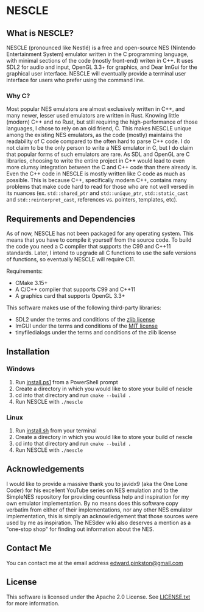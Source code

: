  # NESCLE
 ## What is NESCLE?
 NESCLE (pronounced like Nestlé) is a free and open-source NES (Nintendo Entertainment System) emulator written
 in the C programming language, with minimal sections of the code (mostly front-end) writen in C++. It uses SDL2 for audio
 and input, OpenGL 3.3+ for graphics, and Dear ImGui for the graphical user interface. NESCLE will eventually provide a 
 terminal user interface for users who prefer using the command line.

 ### Why C?
 Most popular NES emulators are almost exclusively written in C++, and many newer, lesser used emulators are
 written in Rust. Knowing little (modern) C++ and no Rust, but still requiring the high-performance of those languages,
 I chose to rely on an old friend, C. This makes NESCLE unique among the existing NES emulators, as the code (mostly)
 maintains the readability of C code compared to the often hard to parse C++ code. 
 I do not claim to be the only person to write a NES emulator in C,
 but I do claim that popular forms of such emulators are rare.
 As SDL and OpenGL are C libraries, 
 choosing to write the entire project in C++ would lead to even more clumsy integration between the C and C++ code than there already is.
 Even the C++ code in NESCLE is mostly written like C code as much as possible. This is because C++, specifically modern C++, contains many 
 problems that make code hard to read for those who are not well versed in its nuances (ex. `std::shared_ptr` and `std::unique_ptr`, 
 `std::static_cast` and `std::reinterpret_cast`, references vs. pointers, templates, etc).

 ## Requirements and Dependencies
 As of now, NESCLE has not been packaged for any operating system. This means that you have to compile it yourself from the source code.
 To build the code you need a C compiler that supports the C99 and C++11
 standards. Later, I intend to upgrade all C functions to use the safe versions of functions, so eventually NESCLE will require C11.

 Requirements:
 * CMake 3.15+
 * A C/C++ compiler that supports C99 and C++11
 * A graphics card that supports OpenGL 3.3+

 This software makes use of the following third-party libraries:
 * SDL2 under the terms and conditions of the [zlib license](https://www.libsdl.org/license.php)
 * ImGUI under the terms and conditions of the [MIT license](https://github.com/ocornut/imgui/blob/master/LICENSE.txt)
 * tinyfiledialogs under the terms and conditions of the zlib license

## Installation
### Windows
1. Run [install.ps1](install.ps1) from a PowerShell prompt
2. Create a directory in which you would like to store your build of nescle
3. cd into that directory and run `cmake --build .`
4. Run NESCLE with `./nescle`

### Linux
1. Run [install.sh](install.sh) from your terminal
2. Create a directory in which you would like to store your build of nescle
3. cd into that directory and run `cmake --build .`
4. Run NESCLE with `./nescle`

 ## Acknowledgements
 I would like to provide a massive thank you to javidx9 (aka the One Lone Coder) for his excellent YouTube series
 on NES emulation and to the SimpleNES repository for providing countless help and inspiration for my own emulator
 implementation. By no means does this software copy verbatim from either of their implementations, nor any other
 NES emulator implementation, this is simply an acknowledgement that those sources were used by me as inspiration.
 The NESdev wiki also deserves a mention as a "one-stop shop" for finding out information about the NES.

 ## Contact Me
 You can contact me at the email address <edward.pinkston@gmail.com>

 ## License
 This software is licensed under the Apache 2.0 License. See [LICENSE.txt](LICENSE.txt) for more information.
